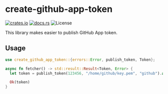 # create-github-app-token

[![crates.io](https://img.shields.io/crates/v/create-github-app-token?style=for-the-badge)](https://crates.io/crates/create-github-app-token)
[![docs.rs](https://img.shields.io/docsrs/create-github-app-token?style=for-the-badge)](https://docs.rs/create-github-app-token)
![License](https://img.shields.io/crates/l/create-github-app-token?style=for-the-badge)

This library makes easier to publish GitHub App token.

## Usage

```rust
use create_github_app_token::{errors::Error, publish_token, Token};

async fn fetcher() -> std::result::Result<Token, Error> {
  let token = publish_token(123456, "/home/github/key.pem", "github").await?;

  Ok(token)
}
```
